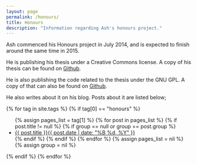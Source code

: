 ```yaml
---
layout: page
permalink: /honours/
title: Honours
description: "Information regarding Ash's honours project."
---
```


Ash commenced his Honours project in July 2014, and is expected to finish around the same time in 2015.

He is publishing his thesis under a Creative Commons license. A copy of his thesis can be found on [Github](https://github.com/atyndall/honours).

He is also publishing the code related to the thesis under the GNU GPL. A copy of that can also be found on [Github](https://github.com/atyndall/thing).

He also writes about it on his blog. Posts about it are listed below; 

{% for tag in site.tags %}
{% if tag[0] == "honours" %}
<ul class="post-list">
{% assign pages_list = tag[1] %}  
{% for post in pages_list %}
{% if post.title != null %}
{% if group == null or group == post.group %}
<li><a href="{{ post.url }}">{{ post.title }}<span class="entry-date"><time datetime="{{ post.date | date_to_xmlschema }}">{{ post.date | date: "%B %d, %Y" }}</time></span></a></li>
{% endif %}
{% endif %}
{% endfor %}
{% assign pages_list = nil %}
{% assign group = nil %}
</ul>
{% endif %}
{% endfor %}
